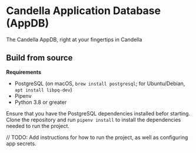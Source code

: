 # Candella Application Database (AppDB)
The Candella AppDB, right at your fingertips in Candella

## Build from source

**Requirements**

- PostgreSQL (on macOS, `brew install postgresql`; for Ubuntu/Debian, `apt install libpq-dev`)
- Pipenv
- Python 3.8 or greater

Ensure that you have the PostgreSQL dependencies installed befor starting. Clone the repository and run `pipenv install`
to install the dependencies needed to run the project.

// TODO: Add instructions for how to run the project, as well as configuring app secrets.
